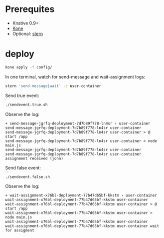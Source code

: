# Prerequites

- Knative 0.9+
- [Kone](https://github.com/ibm/kone)
- Optional: [stern](https://github.com/wercker/stern)

# deploy

```sh
kone apply -f config/
```

In one terminal, watch for send-message and wait-assignment logs:

```sh
stern 'send-message|wait' -c user-container
```

Send true event:

```sh
./sendevent.true.sh
```

Observe the log:

```
+ send-message-jgrfq-deployment-7d7b89f778-ln4sr › user-container
send-message-jgrfq-deployment-7d7b89f778-ln4sr user-container
send-message-jgrfq-deployment-7d7b89f778-ln4sr user-container > @ start /app
send-message-jgrfq-deployment-7d7b89f778-ln4sr user-container > node main.js
send-message-jgrfq-deployment-7d7b89f778-ln4sr user-container
send-message-jgrfq-deployment-7d7b89f778-ln4sr user-container assignment received (john)
```

Send false event:

```sh
./sendevent.false.sh
```

Observe the log:

```
+ wait-assignment-x76bl-deployment-77b47d65bf-kkstm › user-container
wait-assignment-x76bl-deployment-77b47d65bf-kkstm user-container
wait-assignment-x76bl-deployment-77b47d65bf-kkstm user-container > @ start /app
wait-assignment-x76bl-deployment-77b47d65bf-kkstm user-container > node main.js
wait-assignment-x76bl-deployment-77b47d65bf-kkstm user-container
wait-assignment-x76bl-deployment-77b47d65bf-kkstm user-container wait for assigment
```

